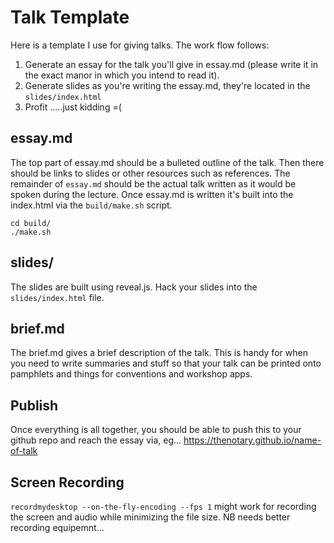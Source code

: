 # Talk Template

Here is a template I use for giving talks.  The work flow follows:

1) Generate an essay for the talk you'll give in essay.md (please write it in the exact manor in which you intend to read it).
2) Generate slides as you're writing the essay.md, they're located in the `slides/index.html`
3) Profit .....just kidding =(


## essay.md

The top part of essay.md should be a bulleted outline of the talk.  Then there should be links to slides or other resources such as references.  The remainder of `essay.md` should be the actual talk written as it would be spoken during the lecture.  Once essay.md is written it's built into the index.html via the `build/make.sh` script.

```
cd build/
./make.sh
```


## slides/

The slides are built using reveal.js.  Hack your slides into the `slides/index.html` file.


## brief.md

The brief.md gives a brief description of the talk.  This is handy for when you need to write summaries and stuff so that your talk can be printed onto pamphlets and things for conventions and workshop apps.


## Publish

Once everything is all together, you should be able to push this to your github repo and reach the essay via, eg... https://thenotary.github.io/name-of-talk


## Screen Recording

`recordmydesktop --on-the-fly-encoding --fps 1` might work for recording the screen and audio while minimizing the file size.  NB needs better recording equipemnt...

